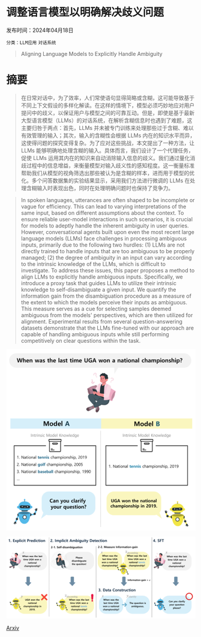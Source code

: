 # 调整语言模型以明确解决歧义问题

发布时间：2024年04月18日

`分类：LLM应用` `对话系统`

> Aligning Language Models to Explicitly Handle Ambiguity

# 摘要

> 在日常对话中，为了效率，人们常使语句显得简略或含糊，这可能导致基于不同上下文假设的多样化解读。在这样的情境下，模型必须巧妙地应对用户提问中的歧义，以保证用户与模型之间的可靠互动。但是，即使是基于最新大型语言模型（LLMs）的对话系统，在解析含糊信息时也遇到了难题，这主要归咎于两点：首先，LLMs 并未被专门训练来处理那些过于含糊、难以有效管理的输入；其次，输入的含糊性会根据 LLMs 内在的知识水平而异，这使得问题的探究变得复杂。为了应对这些挑战，本文提出了一种方法，让 LLMs 能够明确地处理含糊的输入。具体而言，我们设计了一个代理任务，促使 LLMs 运用其内在的知识来自动消除输入信息的歧义。我们通过量化消歧过程中的信息增益，来衡量模型对输入歧义性的感知程度。这一衡量标准帮助我们从模型的视角筛选出那些被认为是含糊的样本，进而用于模型的优化。多个问答数据集的实验结果显示，采用我们方法进行微调的 LLMs 在处理含糊输入时表现出色，同时在处理明确问题时也保持了竞争力。

> In spoken languages, utterances are often shaped to be incomplete or vague for efficiency. This can lead to varying interpretations of the same input, based on different assumptions about the context. To ensure reliable user-model interactions in such scenarios, it is crucial for models to adeptly handle the inherent ambiguity in user queries. However, conversational agents built upon even the most recent large language models (LLMs) face challenges in processing ambiguous inputs, primarily due to the following two hurdles: (1) LLMs are not directly trained to handle inputs that are too ambiguous to be properly managed; (2) the degree of ambiguity in an input can vary according to the intrinsic knowledge of the LLMs, which is difficult to investigate. To address these issues, this paper proposes a method to align LLMs to explicitly handle ambiguous inputs. Specifically, we introduce a proxy task that guides LLMs to utilize their intrinsic knowledge to self-disambiguate a given input. We quantify the information gain from the disambiguation procedure as a measure of the extent to which the models perceive their inputs as ambiguous. This measure serves as a cue for selecting samples deemed ambiguous from the models' perspectives, which are then utilized for alignment. Experimental results from several question-answering datasets demonstrate that the LLMs fine-tuned with our approach are capable of handling ambiguous inputs while still performing competitively on clear questions within the task.

![调整语言模型以明确解决歧义问题](../../../paper_images/2404.11972/x1.png)

![调整语言模型以明确解决歧义问题](../../../paper_images/2404.11972/x2.png)

[Arxiv](https://arxiv.org/abs/2404.11972)